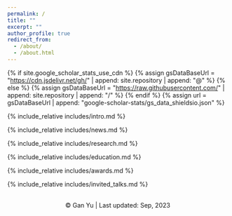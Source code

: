 ```yaml
---
permalink: /
title: ""
excerpt: ""
author_profile: true
redirect_from: 
  - /about/
  - /about.html
---
```


{% if site.google_scholar_stats_use_cdn %}
{% assign gsDataBaseUrl = "https://cdn.jsdelivr.net/gh/" | append: site.repository | append: "@" %}
{% else %}
{% assign gsDataBaseUrl = "https://raw.githubusercontent.com/" | append: site.repository | append: "/" %}
{% endif %}
{% assign url = gsDataBaseUrl | append: "google-scholar-stats/gs_data_shieldsio.json" %}


{% include_relative includes/intro.md %}

{% include_relative includes/news.md %}

{% include_relative includes/research.md %}

{% include_relative includes/education.md %}

{% include_relative includes/awards.md %}

{% include_relative includes/invited_talks.md %}

<center>

<script type='text/javascript' id='clustrmaps' src='//cdn.clustrmaps.com/map_v2.js?cl=ffffff&w= 250&t=n&d=YaCEqTabkGhXbc9_VZFvuWg-a-Mfu1nj3xCZZdWZ5SY'></script>
<br> &copy; Gan Yu | Last updated: Sep, 2023
</center>

<!---  
    <a href="https://www.easycounter.com/">
    <img src="https://www.easycounter.com/counter.php?davidyugan"
    border="0" alt="Website Hit Counters"></a>
    unique visitors.  
 -->
